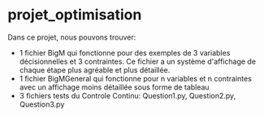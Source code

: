 # projet_optimisation

Dans ce projet, nous pouvons trouver:
- 1 fichier BigM qui fonctionne pour des exemples de 3 variables décisionnelles et 3 contraintes. Ce fichier a un système d'affichage de chaque étape plus agréable et plus détaillée.
- 1 fichier BigMGeneral qui fonctionne pour n variables et n contraintes avec un affichage moins détaillée sous forme de tableau
- 3 fichiers tests du Controle Continu: Question1.py, Question2.py, Question3.py
